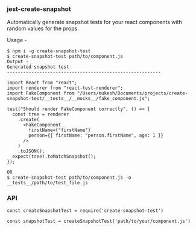 ### jest-create-snapshot

Automatically generate snapshot tests for your react components with random values for the props.

Usage -

```
$ npm i -g create-snapshot-test
$ create-snapshot-test path/to/component.js
Output -
Generated snapshot test
---------------------------------------------------------

import React from "react";
import renderer from "react-test-renderer";
import FakeComponent from "/Users/mukesh/Documents/projects/create-snapshot-test/__tests__/__mocks__/fake_component.js";

test("Should render FakeComponent correctly", () => {
  const tree = renderer
    .create(
      <FakeComponent
        firstName={"firstName"}
        person={{ firstName: "person.firstName", age: 1 }}
      />
    )
    .toJSON();
  expect(tree).toMatchSnapshot();
});

OR
$ create-snapshot-test path/to/component.js -o __tests__/path/to/test_file.js
```

### API

```
const createSnapshotTest = require('create-snapshot-test')

const snapshotTest = createSnapshotTest('path/to/your/component.js')
```
